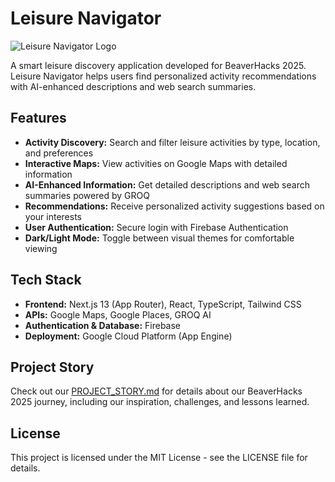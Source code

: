 # Leisure Navigator

![Leisure Navigator Logo](public/logo.png)

A smart leisure discovery application developed for BeaverHacks 2025. Leisure Navigator helps users find personalized activity recommendations with AI-enhanced descriptions and web search summaries.

## Features

- **Activity Discovery:** Search and filter leisure activities by type, location, and preferences
- **Interactive Maps:** View activities on Google Maps with detailed information
- **AI-Enhanced Information:** Get detailed descriptions and web search summaries powered by GROQ
- **Recommendations:** Receive personalized activity suggestions based on your interests
- **User Authentication:** Secure login with Firebase Authentication
- **Dark/Light Mode:** Toggle between visual themes for comfortable viewing

## Tech Stack

- **Frontend:** Next.js 13 (App Router), React, TypeScript, Tailwind CSS
- **APIs:** Google Maps, Google Places, GROQ AI
- **Authentication & Database:** Firebase
- **Deployment:** Google Cloud Platform (App Engine)



## Project Story

Check out our [PROJECT_STORY.md](PROJECT_STORY.md) for details about our BeaverHacks 2025 journey, including our inspiration, challenges, and lessons learned.

## License

This project is licensed under the MIT License - see the LICENSE file for details.
